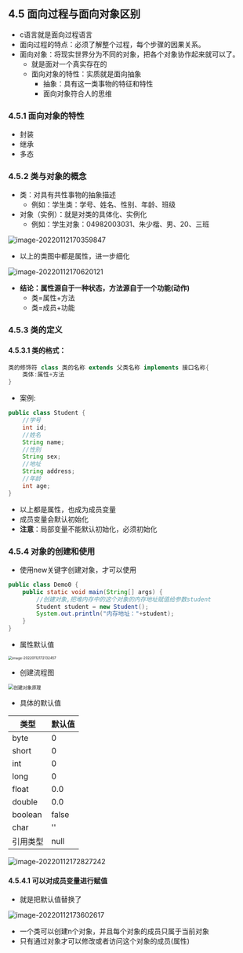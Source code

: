 ## 4.5 面向过程与面向对象区别

+ c语言就是面向过程语言
+ 面向过程的特点：必须了解整个过程，每个步骤的因果关系。
+ 面向对象：将现实世界分为不同的对象，把各个对象协作起来就可以了。
  + 就是面对一个真实存在的
  + 面向对象的特性：实质就是面向抽象
    + 抽象：具有这一类事物的特征和特性
    + 面向对象符合人的思维

### 4.5.1 面向对象的特性

+ 封装
+ 继承
+ 多态

### 4.5.2 类与对象的概念

+ 类：对具有共性事物的抽象描述
  + 例如：学生类：学号、姓名、性别、年龄、班级
+ 对象（实例）：就是对类的具体化、实例化
  + 例如：学生对象：04982003031、朱少楷、男、20、三班

![image-20220112170359847](../Img/image-20220112170359847.png)

+ 以上的类图中都是属性，进一步细化

![image-20220112170620121](../Img/image-20220112170620121.png)

+ **结论：属性源自于一种状态，方法源自于一个功能(动作)**
  + 类=属性+方法
  + 类=成员+功能

### 4.5.3 类的定义

#### 4.5.3.1 类的格式：

```java
类的修饰符 class 类的名称 extends 父类名称 implements 接口名称{
    类体:属性+方法
}
```

+ 案例:

```java
public class Student {
    //学号
    int id;
    //姓名
    String name;
    //性别
    String sex;
    //地址
    String address;
    //年龄
    int age;    
}
```

+ 以上都是属性，也成为成员变量
+ 成员变量会默认初始化
+ **注意**：局部变量不能默认初始化，必须初始化

### 4.5.4 对象的创建和使用

+ 使用new关键字创建对象，才可以使用

```java
public class Demo0 {
    public static void main(String[] args) {
        //创建对象,把堆内存中的这个对象的内存地址赋值给参数student
        Student student = new Student();
        System.out.println("内存地址："+student);
    }
}
```



+ 属性默认值

<img src="../Img/image-20220112172132457.png" alt="image-20220112172132457" style="zoom:50%;" />

+ 创建流程图

<img src="../Img/%E5%88%9B%E5%BB%BA%E5%AF%B9%E8%B1%A1%E5%8E%9F%E7%90%86.png" alt="创建对象原理" style="zoom:67%;" />

+ 具体的默认值

| 类型     | 默认值 |
| -------- | ------ |
| byte     | 0      |
| short    | 0      |
| int      | 0      |
| long     | 0      |
| float    | 0.0    |
| double   | 0.0    |
| boolean  | false  |
| char     | ''     |
| 引用类型 | null   |

![image-20220112172827242](../Img/image-20220112172827242.png)

#### 4.5.4.1 可以对成员变量进行赋值

+ 就是把默认值替换了

![image-20220112173602617](../Img/image-20220112173602617.png)

+ 一个类可以创建n个对象，并且每个对象的成员只属于当前对象
+ 只有通过对象才可以修改或者访问这个对象的成员(属性)